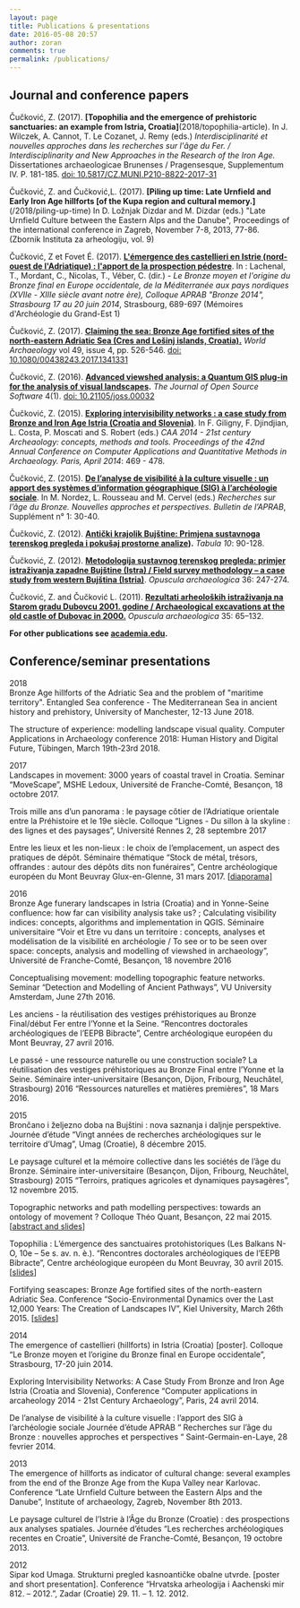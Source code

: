 ```yaml
---
layout: page
title: Publications & presentations
date: 2016-05-08 20:57
author: zoran
comments: true
permalink: /publications/
---
```


Journal and conference papers
-----------------------------

Čučković, Z. (2017). **[Topophilia and the emergence of prehistoric sanctuaries: an example from Istria, Croatia]**(2018/topophilia-article). In J. Wilczek, A. Cannot, T. Le Cozanet, J. Remy (eds.) *Interdisciplinarité et nouvelles approches dans les recherches sur l'âge du Fer. / Interdisciplinarity and New Approaches in the Research of the Iron Age.* Dissertationes archaeologicae Brunenses / Pragensesque, Supplementum IV. P. 181-185.  [doi: 10.5817/CZ.MUNI.P210-8822-2017-31](https://dx.doi.org/10.5817/CZ.MUNI.P210-8822-2017-31)

Čučković, Z. and Čučković,L. (2017). **[Piling up time: Late Urnfield and Early Iron Age hillforts [of the Kupa region and cultural memory.]**(/2018/piling-up-time) In D. Ložnjak Dizdar and M. Dizdar (eds.) "Late Urnfield Culture between the Eastern Alps and the Danube", Proceedings of the international conference in Zagreb, November 7-8, 2013, 77-86.  (Zbornik Instituta za arheologiju, vol. 9)  
  
Čučković, Z et Fovet É. (2017). **[L'émergence des castellieri en Istrie (nord-ouest de l'Adriatique) : l'apport de la prospection pédestre](/2018/castellieri/)**. In : Lachenal, T., Mordant, C., Nicolas, T., Véber, C. (dir.) - _Le Bronze moyen et l'origine du Bronze final en Europe occidentale, de la Méditerranée aux pays nordiques (XVIIe - XIIIe siècle avant notre ère), Colloque APRAB "Bronze 2014", Strasbourg 17 au 20 juin 2014_, Strasbourg, 689-697 (Mémoires d'Archéologie du Grand-Est 1)  
  
Čučković, Z. (2017). [**Claiming the sea: Bronze Age fortified sites of the north-eastern Adriatic Sea (Cres and Lošinj islands, Croatia).**](/2017/claiming-the-sea) _World Archaeology_ vol 49, issue 4, pp. 526-546. [doi: 10.1080/00438243.2017.1341331](http://dx.doi.org/10.1080/00438243.2017.1341331)  
  
Čučković, Z. (2016). **[Advanced viewshed analysis: a Quantum GIS plug-in for the analysis of visual landscapes](/2016/article-joss).** _The Journal of Open Source Software_ 4(1). [doi: 10.21105/joss.00032](http://joss.theoj.org/papers/10.21105/joss.00032)  
  
Čučković, Z. (2015). [**Exploring intervisibility networks : a case study from Bronze and Iron Age Istria (Croatia and Slovenia)**](/2015/intervisibility-networks). In F. Giligny, F. Djindjian, L. Costa, P. Moscati and S. Robert (eds.) _CAA 2014 - 21st century Archeaology: concepts, methods and tools. Proceedings of the 42nd Annual Conference on Computer Applications and Quantitative Methods in Archaeology. Paris, April 2014_: 469 - 478.  
  
Čučković, Z. (2015). [**De l’analyse de visibilité à la culture visuelle : un apport des systèmes d’information géographique (SIG) à l’archéologie sociale**](/2015/visibility-aprab). In M. Nordez, L. Rousseau and M. Cervel (eds.) _Recherches sur l’âge du Bronze. Nouvelles approches et perspectives. Bulletin de l’APRAB_, Supplément n° 1: 30-40.  
  
Čučković, Z. (2012). **[Antički krajolik Bujštine: Primjena sustavnoga terenskog pregleda i pokušaj prostorne analize](/2012/stp-tabula/)).** _Tabula 10_: 90-128.  
  
Čučković, Z. (2012). [**Metodologija sustavnog terenskog pregleda: primjer istraživanja zapadne Bujštine (Istra) / Field survey methodology  – a case study from western Bujština (Istria)**](/2012/stp-opuscula/). _Opuscula archaeologica_ 36: 247-274.  
  
Čučković, Z. and Čučković L. (2011). [**Rezultati arheoloških istraživanja na Starom gradu Dubovcu 2001. godine / Archaeological excavations at the old castle of Dubovac in 2000.**](/2011/dubovac) _Opuscula archaeologica_ 35: 65–132.  
  
**For other publications see [academia.edu](http://univ-fcomte.academia.edu/zoran).**  

Conference/seminar presentations
--------------------------------

2018  
Bronze Age hillforts of the Adriatic Sea and the problem of "maritime territory". Entangled Sea conference - The Mediterranean Sea in ancient history and prehistory, University of Manchester, 12-13 June 2018.

The structure of experience: modelling landscape visual quality. Computer Applications in Archaeology conference 2018: Human History and Digital Future, Tübingen, March 19th-23rd 2018.
  
2017  
Landscapes in movement: 3000 years of coastal travel in Croatia. Seminar “MoveScape”, MSHE Ledoux, Université de Franche-Comté, Besançon, 18 octobre 2017.  
  
Trois mille ans d’un panorama : le paysage côtier de l’Adriatique orientale entre la Préhistoire et le 19e siècle. Colloque “Lignes - Du sillon à la skyline : des lignes et des paysages”, Université Rennes 2, 28 septembre 2017  
  
Entre les lieux et les non-lieux : le choix de l’emplacement, un aspect des pratiques de dépôt. Séminaire thématique “Stock de métal, trésors, offrandes : autour des dépôts dits non funéraires”, Centre archéologique européen du Mont Beuvray Glux-en-Glenne, 31 mars 2017. \[[diaporama\]](/2018/non-lieux)  
  
2016  
Bronze Age funerary landscapes in Istria (Croatia) and in Yonne-Seine confluence: how far can visibility analysis take us? ; Calculating visibility indices: concepts, algorithms and implementation in QGIS. Séminaire universitaire “Voir et Etre vu dans un territoire : concepts, analyses et modélisation de la visibilité en archéologie / To see or to be seen over space: concepts, analysis and modelling of viewshed in archaeology”, Université de Franche-Comté, Besançon, 18 novembre 2016  
  
Conceptualising movement: modelling topographic feature networks. Seminar “Detection and Modelling of Ancient Pathways”, VU University Amsterdam, June 27th 2016.  
  
Les anciens - la réutilisation des vestiges préhistoriques au Bronze Final/début Fer entre l’Yonne et la Seine. “Rencontres doctorales archéologiques de l’EEPB Bibracte”, Centre archéologique européen du Mont Beuvray, 27 avril 2016.  
  
Le passé - une ressource naturelle ou une construction sociale? La réutilisation des vestiges préhistoriques au Bronze Final entre l’Yonne et la Seine. Séminaire inter-universitaire (Besançon, Dijon, Fribourg, Neuchâtel, Strasbourg) 2016 “Ressources naturelles et matières premières”, 18 Mars 2016.  
  
2015  
Brončano i željezno doba na Bujštini : nova saznanja i daljnje perspektive. Journée d’étude “Vingt années de recherches archéologiques sur le territoire d’Umag”, Umag (Croatie), 8 décembre 2015.  
  
Le paysage culturel et la mémoire collective dans les sociétés de l’âge du Bronze. Séminaire inter-universitaire (Besançon, Dijon, Fribourg, Neuchâtel, Strasbourg) 2015 “Terroirs, pratiques agricoles et dynamiques paysagères”, 12 novembre 2015.  
  
Topographic networks and path modelling perspectives: towards an ontology of movement ? Colloque Théo Quant, Besançon, 22 mai 2015. \[[abstract and slides](http://www.zoran-cuckovic.from.hr/2017/12/topographic-networks.html)\]  
  
Topophilia : L’émergence des sanctuaires protohistoriques (Les Balkans N-O, 10e – 5e s. av. n. è.). “Rencontres doctorales archéologiques de l’EEPB Bibracte”, Centre archéologique européen du Mont Beuvray, 30 avril 2015. \[[slides](http://www.zoran-cuckovic.from.hr/2017/12/topophilia.html)\]  
  
Fortifying seascapes: Bronze Age fortified sites of the north-eastern Adriatic Sea. Conference “Socio-Environmental Dynamics over the Last 12,000 Years: The Creation of Landscapes IV”, Kiel University, March 26th 2015. \[[slides](http://www.zoran-cuckovic.from.hr/2017/12/kiel-seascapes.html)\]  
  
2014  
The emergence of castellieri (hillforts) in Istria (Croatia) \[poster\]. Colloque “Le Bronze moyen et l’origine du Bronze final en Europe occidentale”, Strasbourg, 17-20 juin 2014.  
  
Exploring Intervisibility Networks: A Case Study From Bronze and Iron Age Istria (Croatia and Slovenia), Conference “Computer applications in arcaheology 2014 - 21st Century Archaeology”, Paris, 24 avril 2014.  
  
De l’analyse de visibilité à la culture visuelle : l’apport des SIG à l’archéologie sociale Journée d’étude APRAB “ Recherches sur l’âge du Bronze : nouvelles approches et perspectives “ Saint-Germain-en-Laye, 28 fevrier 2014.  
  
2013  
The emergence of hillforts as indicator of cultural change: several examples from the end of the Bronze Age from the Kupa Valley near Karlovac. Conference “Late Urnfield Culture between the Eastern Alps and the Danube”, Institute of archaeology, Zagreb, November 8th 2013.  
  
Le paysage culturel de l’Istrie à l’Âge du Bronze (Croatie) : des prospections aux analyses spatiales. Journée d’études “Les recherches archéologiques recentes en Croatie”, Université de Franche-Comté, Besançon, 19 octobre 2013.  
  
2012  
Sipar kod Umaga. Strukturni pregled kasnoantičke obalne utvrde. \[poster and short presentation\]. Conference “Hrvatska arheologija i Aachenski mir 812. – 2012.”, Zadar (Croatie) 29. 11. – 1. 12. 2012.

